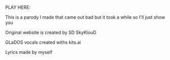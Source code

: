 PLAY HERE: 

This is a parody I made that came out bad but it took a while so I'll just show you

Original website is created by SD SkyKlouD

GLaDOS vocals created withs kits.ai

Lyrics made by myself
